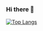 ### Hi there 👋
<!-- ![Most Used Languages](https://github-readme-stats.vercel.app/api/top-langs/?username=Friedrich-M&theme=dark&layout=compact) -->

[![Top Langs](https://github-readme-stats.vercel.app/api/top-langs/?username=Friedrich-M)](https://github.com/anuraghazra/github-readme-stats)

<!--
**Friedrich-M/Friedrich-M** is a ✨ _special_ ✨ repository because its `README.md` (this file) appears on your GitHub profile.




Here are some ideas to get you started:

- 🔭 I’m currently working on ...
- 🌱 I’m currently learning ...
- 👯 I’m looking to collaborate on ...
- 🤔 I’m looking for help with ...
- 💬 Ask me about ...
- 📫 How to reach me: ...
- 😄 Pronouns: ...
- ⚡ Fun fact: ...
-->
